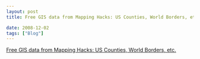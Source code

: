 ```yaml
---
layout: post
title: Free GIS data from Mapping Hacks: US Counties, World Borders, etc.

date: 2008-12-02
tags: ["Blog"]
---
```


[Free GIS data from Mapping Hacks: US Counties, World Borders, etc.
](http://www.mappinghacks.com/data/)